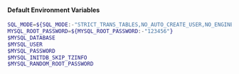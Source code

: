 #### Default Environment Variables
```bash
SQL_MODE=${SQL_MODE:-"STRICT_TRANS_TABLES,NO_AUTO_CREATE_USER,NO_ENGINE_SUBSTITUTION"}
MYSQL_ROOT_PASSWORD=${MYSQL_ROOT_PASSWORD:-"123456"}
$MYSQL_DATABASE
$MYSQL_USER
$MYSQL_PASSWORD
$MYSQL_INITDB_SKIP_TZINFO
$MYSQL_RANDOM_ROOT_PASSWORD
```
